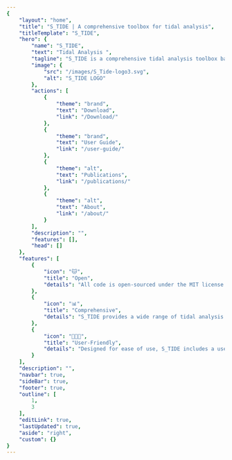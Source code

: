 ```yaml
---
{
    "layout": "home",
    "title": "S_TIDE | A comprehensive toolbox for tidal analysis",
    "titleTemplate": "S_TIDE",
    "hero": {
        "name": "S_TIDE",
        "text": "Tidal Analysis ",
        "tagline": "S_TIDE is a comprehensive tidal analysis toolbox based on MATLAB, developed by Dr. Haidong Pan.",
        "image": {
            "src": "/images/S_Tide-logo3.svg",
            "alt": "S_TIDE LOGO"
        },
        "actions": [
            {
                "theme": "brand",
                "text": "Download",
                "link": "/Download/"
            },
            {
                "theme": "brand",
                "text": "User Guide",
                "link": "/user-guide/"
            },
            {
                "theme": "alt",
                "text": "Publications",
                "link": "/publications/"
            },
            {
                "theme": "alt",
                "text": "About",
                "link": "/about/"
            }
        ],
        "description": "",
        "features": [],
        "head": []
    },
    "features": [
        {
            "icon": "🐱",
            "title": "Open",
            "details": "All code is open-sourced under the MIT license and follows open standards and protocols."
        },
        {
            "icon": "📊",
            "title": "Comprehensive",
            "details": "S_TIDE provides a wide range of tidal analysis methods, including harmonic analysis, tidal prediction, and more."
        },
        {
            "icon": "🧑‍🤝‍🧑",
            "title": "User-Friendly",
            "details": "Designed for ease of use, S_TIDE includes a user-friendly interface and extensive documentation."
        }
    ],
    "description": "",
    "navbar": true,
    "sideBar": true,
    "footer": true,
    "outline": [
        1,
        3
    ],
    "editLink": true,
    "lastUpdated": true,
    "aside": "right",
    "custom": {}
}
---
```




